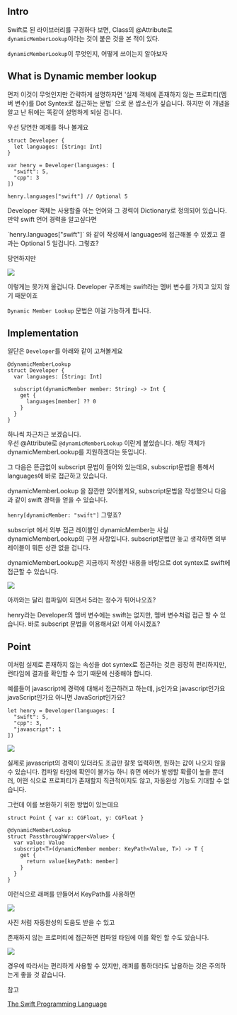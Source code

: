 ## Intro

Swift로 된 라이브러리를 구경하다 보면, Class의 @Attribute로 `dynamicMemberLookup`이라는 것이 붙은 것을 본 적이 있다.

`dynamicMemberLookup`이 무엇인지, 어떻게 쓰이는지 알아보자

## What is Dynamic member lookup

먼저 이것이 무엇인지만 간략하게 설명하자면 '실제 객체에 존재하지 않는 프로퍼티(멤버 변수)를 Dot Syntex로 접근하는 문법\` 으로 몬 쌉소린가 싶습니다. 하지만 이 개념을 알고 난 뒤에는 똑같이 설명하게 되실 겁니다.

우선 당연한 예제를 하나 볼게요

```
struct Developer {
  let languages: [String: Int]
}

var henry = Developer(languages: [
  "swift": 5,
  "cpp": 3
])

henry.languages["swift"] // Optional 5
```

Developer 객체는 사용할줄 아는 언어와 그 경력이 Dictionary로 정의되어 있습니다. 만약 swift 언어 경력을 알고싶다면

\`henry.languages\["swift"\]\` 와 같이 작성해서 languages에 접근해볼 수 있곘고 결과는 Optional 5 일겁니다. 그렇죠?

당연하지만

![](https://img1.daumcdn.net/thumb/R1280x0/?scode=mtistory2&fname=https%3A%2F%2Fblog.kakaocdn.net%2Fdn%2FFByl6%2FbtrCqnSpWwf%2FxD5Xr6K4dek7LCdhHQvlY1%2Fimg.png)

이렇게는 못가져 올겁니다. Developer 구조체는 swift라는 멤버 변수를 가지고 있지 않기 때문이죠

`Dynamic Member Lookup` 문법은 이걸 가능하게 합니다.

## Implementation

일단은 `Developer`를 아래와 같이 고쳐볼게요

```
@dynamicMemberLookup
struct Developer {
  var languages: [String: Int]

  subscript(dynamicMember member: String) -> Int {
    get {
      languages[member] ?? 0
    }
  }
}
```

하나씩 차근차근 보겠습니다.  
우선 @Attribute로 `@dynamicMemberLookup` 이란게 붙었습니다. 해당 객체가 dynamicMemberLookup를 지원하겠다는 뜻입니다.

그 다음은 뜬금없이 subscript 문법이 들어와 있는데요, subscript문법을 통해서 languages에 바로 접근하고 있습니다.

dynamicMemberLookup 을 잠깐만 잊어볼게요, subscript문법을 작성했으니 다음과 같이 swift 경력을 얻을 수 있습니다.

`henry[dynamicMember: "swift"]` 그렇죠?

subscript 에서 외부 접근 레이블인 dynamicMember는 사실 dynamicMemberLookup의 구현 사항입니다. subscript문법만 놓고 생각하면 외부 레이블이 뭐든 상관 없을 겁니다. 

dynamicMemberLookup은 지금까지 작성한 내용을 바탕으로 dot syntex로 swift에 접근할 수 있습니다.

![](https://img1.daumcdn.net/thumb/R1280x0/?scode=mtistory2&fname=https%3A%2F%2Fblog.kakaocdn.net%2Fdn%2Fbk4VBr%2FbtrCoWBj04f%2FZsRoGMPdBNswR35skmCg5K%2Fimg.png)

아까와는 달리 컴파일이 되면서 5라는 정수가 튀어나오죠?

henry라는 Developer의 멤버 변수에는 swift는 없지만, 멤버 변수처럼 접근 할 수 있습니다. 바로 subscript 문법을 이용해서요! 이제 아시겠죠?

## Point

이처럼 실제로 존재하지 않는 속성을 dot syntex로 접근하는 것은 굉장히 편리하지만, 런타임에 결과를 확인할 수 있기 때문에 신중해야 합니다.

예를들어 javascript에 경력에 대해서 접근하려고 하는데, js인가요 javascript인가요 javaScript인가요 아니면 JavaScript인가요?

```
let henry = Developer(languages: [
  "swift": 5,
  "cpp": 3,
  "javascript": 1
])
```

![](https://img1.daumcdn.net/thumb/R1280x0/?scode=mtistory2&fname=https%3A%2F%2Fblog.kakaocdn.net%2Fdn%2FpGDWd%2FbtrCqaSYfnw%2FpA5coIwHNoC8IAukgEboqK%2Fimg.png)

실제로 javascript의 경력이 있더라도 조금만 잘못 입력하면, 원하는 값이 나오지 않을 수 있습니다. 컴파일 타임에 확인이 불가능 하니 휴먼 에러가 발생할 확률이 높을 뿐더러, 어떤 식으로 프로퍼티가 존재할지 직관적이지도 않고, 자동완성 기능도 기대할 수 없습니다.

그런데 이를 보완하기 위한 방법이 있는데요

```
struct Point { var x: CGFloat, y: CGFloat }

@dynamicMemberLookup
struct PassthroughWrapper<Value> {
  var value: Value
  subscript<T>(dynamicMember member: KeyPath<Value, T>) -> T {
    get {
      return value[keyPath: member]
    }
  }
}
```

이런식으로 래퍼를 만들어서 KeyPath를 사용하면

![](https://img1.daumcdn.net/thumb/R1280x0/?scode=mtistory2&fname=https%3A%2F%2Fblog.kakaocdn.net%2Fdn%2FbA0SQJ%2FbtrCp5R6YAd%2FHPpibJr5Jx7vVjkfR5ZpVk%2Fimg.png)

사진 처럼 자동완성의 도움도 받을 수 있고

존재하지 않는 프로퍼티에 접근하면 컴파일 타임에 이를 확인 할 수도 있습니다.

![](https://img1.daumcdn.net/thumb/R1280x0/?scode=mtistory2&fname=https%3A%2F%2Fblog.kakaocdn.net%2Fdn%2FcSedSI%2FbtrCp6KeFed%2FZkizYp0oWkj5CI858IgAU0%2Fimg.png)

경우에 따라서는 편리하게 사용할 수 있지만, 래퍼를 통하더라도 남용하는 것은 주의하는게 좋을 것 같습니다.

참고

[The Swift Programming Language](https://books.apple.com/kr/book/the-swift-programming-language-swift-5-6/id881256329)